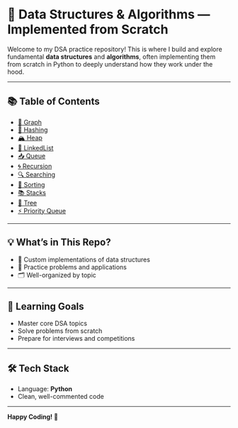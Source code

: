 # 🧠 Data Structures & Algorithms — Implemented from Scratch

Welcome to my DSA practice repository! This is where I build and explore fundamental **data structures** and **algorithms**, often implementing them from scratch in Python to deeply understand how they work under the hood.

---

## 📚 Table of Contents

- [🔁 Graph](./Graph/)
- [🔐 Hashing](./Hashing/)
- [🏔️ Heap](./Heap/)
- [🔗 LinkedList](./LinkedList/)
- [📥 Queue](./Queue/)
- [🌀 Recursion](./Recursion/)
- [🔍 Searching](./Searching/)
- [🧮 Sorting](./Sorting/)
- [📚 Stacks](./Stacks/)
- [🌳 Tree](./Tree/)
- [⚡ Priority Queue](./priorityQueue/)

---

## 💡 What’s in This Repo?

- 🔧 Custom implementations of data structures
- 🧪 Practice problems and applications
- 🗂️ Well-organized by topic

---

## 🎯 Learning Goals

- Master core DSA topics
- Solve problems from scratch
- Prepare for interviews and competitions

---

## 🛠 Tech Stack

- Language: **Python**
- Clean, well-commented code

---

**Happy Coding! 🚀**
